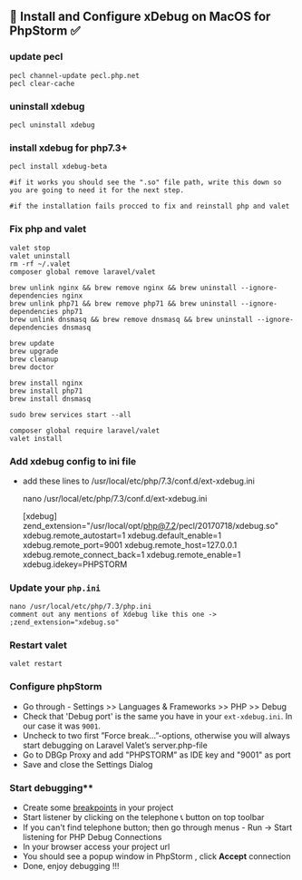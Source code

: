 ## :electric_plug: Install and Configure xDebug on MacOS for PhpStorm :white_check_mark:

### update pecl
	
	pecl channel-update pecl.php.net
	pecl clear-cache

### uninstall xdebug
	
	pecl uninstall xdebug

### install xdebug for php7.3+
	
	pecl install xdebug-beta

	#if it works you should see the ".so" file path, write this down so you are going to need it for the next step.
    
	#if the installation fails procced to fix and reinstall php and valet

### Fix php and valet

	valet stop
	valet uninstall
	rm -rf ~/.valet
	composer global remove laravel/valet

	brew unlink nginx && brew remove nginx && brew uninstall --ignore-dependencies nginx
	brew unlink php71 && brew remove php71 && brew uninstall --ignore-dependencies php71
	brew unlink dnsmasq && brew remove dnsmasq && brew uninstall --ignore-dependencies dnsmasq

	brew update
	brew upgrade
	brew cleanup
	brew doctor

	brew install nginx
	brew install php71
	brew install dnsmasq

	sudo brew services start --all

	composer global require laravel/valet
	valet install

### Add xdebug config to ini file


* add these lines to /usr/local/etc/php/7.3/conf.d/ext-xdebug.ini


	nano /usr/local/etc/php/7.3/conf.d/ext-xdebug.ini
	
	[xdebug]
	zend_extension="/usr/local/opt/php@7.2/pecl/20170718/xdebug.so"
	xdebug.remote_autostart=1
	xdebug.default_enable=1
	xdebug.remote_port=9001
	xdebug.remote_host=127.0.0.1
	xdebug.remote_connect_back=1
	xdebug.remote_enable=1
	xdebug.idekey=PHPSTORM

    
    
### Update your `php.ini`

	nano /usr/local/etc/php/7.3/php.ini
    comment out any mentions of Xdebug like this one -> ;zend_extension="xdebug.so"
    
### Restart valet

	valet restart

### Configure phpStorm

* Go through - Settings >> Languages & Frameworks >> PHP >> Debug
* Check that 'Debug port' is the same you have in your `ext-xdebug.ini`. In our case it was `9001`.
* Uncheck to two first ”Force break…”-options, otherwise you will always start debugging on Laravel Valet’s server.php-file
* Go to DBGp Proxy and add "PHPSTORM" as IDE key and "9001" as port
* Save and close the Settings Dialog

### Start debugging**

* Create some [breakpoints](https://www.jetbrains.com/help/phpstorm/breakpoints-2.html) in your project 
* Start listener by clicking on the telephone :telephone_receiver: button on top toolbar
* If you can't find telephone button; then go through menus - Run -> Start listening for PHP Debug Connections
* In your browser access your project url
* You should see a popup window in PhpStorm , click **Accept** connection 
* Done, enjoy debugging !!!